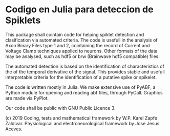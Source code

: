 # Codigo en Julia para deteccion de Spiklets

This package shall cointain code for helping spiklet detection and 
clasification via automated criteria. The code is usefull in the
analysis of Axon Binary Files type 1 and 2, cointaining
the record of Current and Voltage Clamp techniques applied to
neurons. Other formats of the data may be analysed, such as hdf5
 or brw (Brainwave hdf5 compatible) files. 
 
 The automated detection is based on the identification of
 characteristics of the
 of the temporal derivative of the signal. This provides stable and 
 usefull interpretable criteria for the identification of
 a putative spike or spikelet.
 
 The code is written mostly in Julia. We make extensive use of
 PyABF, a Python module for opening and reading abf files,
 through PyCall. Graphics are made via PyPlot. 
 
 Our code shall be public with GNU Public Licence 3. 
 
 
 (c) 2019
 Coding, tests and mathematical framework by W.P. Karel Zapfe Zaldivar.
 Physiological and electroneurological framework by Jose Jesus Aceves.
 
 


